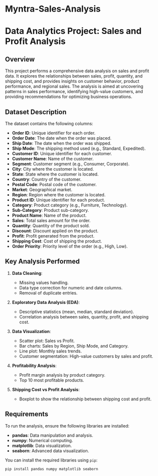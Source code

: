 # Myntra-Sales-Analysis

# Data Analytics Project: Sales and Profit Analysis

## Overview
This project performs a comprehensive data analysis on sales and profit data. It explores the relationships between sales, profit, quantity, and shipping cost, and provides insights on customer behavior, product performance, and regional sales. The analysis is aimed at uncovering patterns in sales performance, identifying high-value customers, and providing recommendations for optimizing business operations.

## Dataset Description
The dataset contains the following columns:
- **Order ID**: Unique identifier for each order.
- **Order Date**: The date when the order was placed.
- **Ship Date**: The date when the order was shipped.
- **Ship Mode**: The shipping method used (e.g., Standard, Expedited).
- **Customer ID**: Unique identifier for each customer.
- **Customer Name**: Name of the customer.
- **Segment**: Customer segment (e.g., Consumer, Corporate).
- **City**: City where the customer is located.
- **State**: State where the customer is located.
- **Country**: Country of the customer.
- **Postal Code**: Postal code of the customer.
- **Market**: Geographical market.
- **Region**: Region where the customer is located.
- **Product ID**: Unique identifier for each product.
- **Category**: Product category (e.g., Furniture, Technology).
- **Sub-Category**: Product sub-category.
- **Product Name**: Name of the product.
- **Sales**: Total sales amount for the order.
- **Quantity**: Quantity of the product sold.
- **Discount**: Discount applied on the product.
- **Profit**: Profit generated from the product.
- **Shipping Cost**: Cost of shipping the product.
- **Order Priority**: Priority level of the order (e.g., High, Low).

## Key Analysis Performed
1. **Data Cleaning**: 
   - Missing values handling.
   - Data type correction for numeric and date columns.
   - Removal of duplicate entries.

2. **Exploratory Data Analysis (EDA)**:
   - Descriptive statistics (mean, median, standard deviation).
   - Correlation analysis between sales, quantity, profit, and shipping cost.

3. **Data Visualization**:
   - Scatter plot: Sales vs Profit.
   - Bar charts: Sales by Region, Ship Mode, and Category.
   - Line plot: Monthly sales trends.
   - Customer segmentation: High-value customers by sales and profit.

4. **Profitability Analysis**:
   - Profit margin analysis by product category.
   - Top 10 most profitable products.

5. **Shipping Cost vs Profit Analysis**:
   - Boxplot to show the relationship between shipping cost and profit.

## Requirements

To run the analysis, ensure the following libraries are installed:

- **pandas**: Data manipulation and analysis.
- **numpy**: Numerical computing.
- **matplotlib**: Data visualization.
- **seaborn**: Advanced data visualization.

You can install the required libraries using `pip`:

```bash
pip install pandas numpy matplotlib seaborn
